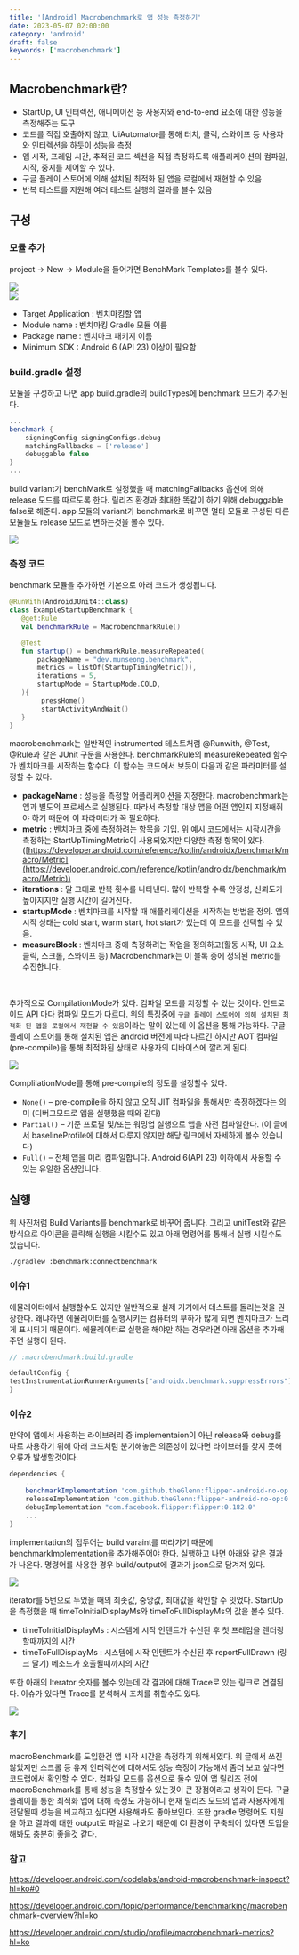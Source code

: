 ```yaml
---
title: '[Android] Macrobenchmark로 앱 성능 측정하기'
date: 2023-05-07 02:00:00
category: 'android'
draft: false
keywords: ['macrobenchmark']
---
```


## Macrobenchmark란?

- StartUp, UI 인터렉션, 애니메이션 등 사용자와 end-to-end 요소에 대한 성능을 측정해주는 도구
- 코드를 직접 호출하지 않고, UiAutomator를 통해 터치, 클릭, 스와이프 등 사용자와 인터렉션을 하듯이 성능을 측정
- 앱 시작, 프레임 시간, 추적된 코드 섹션을 직접 측정하도록 애플리케이션의 컴파일, 시작, 중지를 제어할 수 있다.
- 구글 플레이 스토어에 의해 설치된 최적화 된 앱을 로컬에서 재현할 수 있음
- 반복 테스트를 지원해 여러 테스트 실행의 결과를 볼수 있음

## 구성
### 모듈 추가

project → New → Module을 들어가면 BenchMark Templates를 볼수 있다.

<img src="../../assets/macrobenchmark_1.png">

<br>
<img src="../../assets/macrobenchmark_2.png">
<br>

- Target Application :  벤치마킹할 앱 <br>
- Module name : 벤치마킹 Gradle 모듈 이름 <br>
- Package name : 벤치마크 패키지 이름 <br>
- Minimum SDK : Android 6 (API 23) 이상이 필요함

### build.gradle 설정
모듈을 구성하고 나면 app build.gradle의 buildTypes에 benchmark 모드가 추가된다.
```groovy
...
benchmark {
	signingConfig signingConfigs.debug
	matchingFallbacks = ['release']
	debuggable false
}
...
```
build variant가 benchMark로 설정했을 때 matchingFallbacks 옵션에 의해 release 모드를 따르도록 한다. 릴리즈 환경과 최대한 똑같이 하기 위해 debuggable false로 해준다. app 모듈의 variant가 benchmark로 바꾸면 멀티 모듈로 구성된 다른 모듈들도 release 모드로 변하는것을 볼수 있다.

<img src="../../assets/macrobenchmark_3.png">
<br>

### 측정 코드

benchmark 모듈을 추가하면 기본으로 아래 코드가 생성됩니다.
```kotlin
@RunWith(AndroidJUnit4::class)
class ExampleStartupBenchmark {
   @get:Rule
   val benchmarkRule = MacrobenchmarkRule()

   @Test
   fun startup() = benchmarkRule.measureRepeated(
       packageName = "dev.munseong.benchmark",
       metrics = listOf(StartupTimingMetric()),
       iterations = 5,
       startupMode = StartupMode.COLD,
   ){
        pressHome()
        startActivityAndWait()
   }
}
```

macrobenchmark는 일반적인 instrumented 테스트처럼 @Runwith, @Test, @Rule과 같은 JUnit 구문을 사용한다. benchmarkRule의 measureRepeated 함수가 벤치마크를 시작하는 함수다. 이 함수는 코드에서 보듯이 다음과 같은 파라미터를 설정할 수 있다.

- **packageName** : 성능을 측정할 어플리케이션을 지정한다. macrobenchmark는 앱과 별도의 프로세스로 실행된다. 따라서 측정할 대상 앱을 어떤 앱인지 지정해줘야 하기 때문에 이 파라미터가 꼭 필요하다.
- **metric** : 벤치마크 중에 측정하려는 항목을 기입. 위 예시 코드에서는 시작시간을 측정하는 StartUpTimingMetric이 사용되었지만 다양한 측정 항목이 있다. ([https://developer.android.com/reference/kotlin/androidx/benchmark/macro/Metric](https://developer.android.com/reference/kotlin/androidx/benchmark/macro/Metric))
- **iterations** :  말 그대로 반복 횟수를 나타낸다. 많이 반복할 수록 안정성, 신뢰도가 높아지지만 실행 시간이 길어진다.
- **startupMode** : 벤치마크를 시작할 때 애플리케이션을 시작하는 방법을 정의. 앱의 시작 상태는 cold start, warm start, hot start가 있는데 이 모드를 선택할 수 있음.
- **measureBlock** : 벤치마크 중에 측정하려는 작업을 정의하고(활동 시작, UI 요소 클릭, 스크롤, 스와이프 등) Macrobenchmark는 이 블록 중에 정의된 metric를 수집합니다.

<br>

추가적으로 CompilationMode가 있다. 컴파일 모드를 지정할 수 있는 것이다. 안드로이드 API 마다 컴파일 모드가 다르다. 위의 특징중에 `구글 플레이 스토어에 의해 설치된 최적화 된 앱을 로컬에서 재현할 수 있음`이라는 말이 있는데 이 옵션을 통해 가능하다. 구글 플레이 스토어를 통해 설치된 앱은 android 버전에 따라 다르긴 하지만 AOT 컴파일(pre-compile)을 통해 최적화된 상태로 사용자의 디바이스에 깔리게 된다.

<img src="../../assets/macrobenchmark_4.png">

ComplilationMode를 통해 pre-compile의 정도를 설정할수 있다. 

- `None()` – pre-compile을 하지 않고 오직 JIT 컴파일을 통해서만 측정하겠다는 의미 (디버그모드로 앱을 실행했을 때와 같다)
- `Partial()` – 기준 프로필 및/또는 워밍업 실행으로 앱을 사전 컴파일한다. (이 글에서 baselineProfile에 대해서 다루지 않지만 해당 링크에서 자세하게 볼수 있습니다)
- `Full()` – 전체 앱을 미리 컴파일합니다. Android 6(API 23) 이하에서 사용할 수 있는 유일한 옵션입니다.

## 실행

위 사진처럼 Build Variants를 benchmark로 바꾸어 줍니다. 그리고 unitTest와 같은 방식으로 아이콘을 클릭해 실행을 시킬수도 있고 아래 명령어를 통해서 실행 시킬수도 있습니다. 

```
./gradlew :benchmark:connectbenchmark
```

### 이슈1

에뮬레이터에서 실행할수도 있지만 일반적으로 실제 기기에서 테스트를 돌리는것을 권장한다. 왜냐하면 에뮬레이터를 실행시키는 컴퓨터의 부하가 많게 되면 벤치마크가 느리게 표시되기 때문이다. 에뮬레이터로 실행을 해야만 하는 경우라면 아래 옵션을 추가해주면 실행이 된다.

```groovy
// :macrobenchmark:build.gradle

defaultConfig {
testInstrumentationRunnerArguments["androidx.benchmark.suppressErrors"] = 'EMULATOR'
}
```

### 이슈2

만약에 앱에서 사용하는 라이브러리 중 implementaion이 아닌 release와 debug를 따로 사용하기 위해 아래 코드처럼 분기해놓은 의존성이 있다면 라이브러를 찾지 못해 오류가 발생할것이다.

```groovy
dependencies {
	...
    benchmarkImplementation 'com.github.theGlenn:flipper-android-no-op:0.3.0'
    releaseImplementation 'com.github.theGlenn:flipper-android-no-op:0.3.0'
    debugImplementation "com.facebook.flipper:flipper:0.182.0"
	...
}
```

implementation의 접두어는 build varaint를 따라가기 때문에 benchmarkImplementation을 추가해주어야 한다. 실행하고 나면 아래와 같은 결과가 나온다. 명령어를 사용한 경우 build/output에 결과가 json으로 담겨져 있다.

<img src="../../assets/macrobenchmark_5.png">

iterator를 5번으로 두었을 때의 최솟값, 중앙값, 최대값을 확인할 수 잇었다. 
StartUp을 측정했을 때 timeToInitialDisplayMs와 timeToFullDisplayMs의 값을 볼수 있다.

- timeToInitialDisplayMs : 시스템에 시작 인텐트가 수신된 후 첫 프레임을 렌더링 할때까지의 시간
- timeToFullDisplayMs : 시스템에 시작 인텐트가 수신된 후 reportFullDrawn (링크 달기) 메소드가 호출될때까지의 시간

또한 아래의 Iterator 숫자를 볼수 있는데 각 결과에 대해 Trace로 있는 링크로 연결된다. 이슈가 있다면 Trace를 분석해서 조치를 취할수도 있다.

<img src="../../assets/macrobenchmark_6.png">
<br>

### 후기

macroBenchmark를 도입한건 앱 시작 시간을 측정하기 위해서였다. 위 글에서 쓰진 않았지만 스크롤 등 유저 인터렉션에 대해서도 성능 측정이 가능해서 좀더 보고 싶다면 코드랩에서 확인할 수 있다. 컴파일 모드를 옵션으로 둘수 있어 앱 릴리즈 전에 macroBenchmark를 통해 성능을 측정할수 있는것이 큰 장점이라고 생각이 든다. 구글 플레이를 통한 최적화 앱에 대해 측정도 가능하니 현재 릴리즈 모드의 앱과 사용자에게 전달될때 성능을 비교하고 싶다면 사용해봐도 좋아보인다. 또한 gradle 명령어도 지원을 하고 결과에 대한 output도 파일로 나오기 때문에 CI 환경이 구축되어 있다면 도입을 해봐도 충분히 좋을것 같다.


### 참고
https://developer.android.com/codelabs/android-macrobenchmark-inspect?hl=ko#0

https://developer.android.com/topic/performance/benchmarking/macrobenchmark-overview?hl=ko

https://developer.android.com/studio/profile/macrobenchmark-metrics?hl=ko